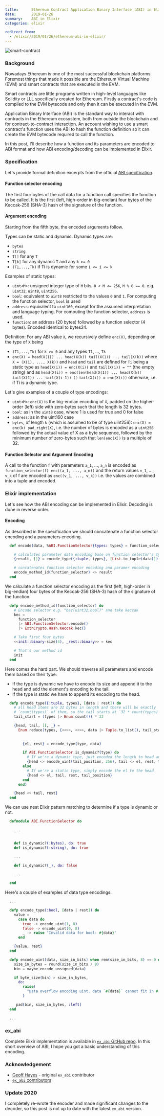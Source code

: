 ```yaml
---
title:      Ethereum Contract Application Binary Interface (ABI) in Elixir
date:       2019-01-26
summary:    ABI in Elixir
categories: elixir

redirect_from:
  - /elixir/2019/01/26/ethereum-abi-in-elixir/
---
```


![smart-contract](/images/2019-01-26-hands.jpg)

### Background

Nowadays Ethereum is one of the most successful blockchain platforms. Foremost things that made it possible are the Ethereum Virtual Machine (EVM) and smart contracts that are executed in the EVM.

Smart contracts are little programs written in high-level languages like Solidity or LLL specifically created for Ethereum. Firstly a contract's code is compiled to the EVM bytecode and only then it can be executed in the EVM.

Application Binary Interface (ABI) is the standard way to interact with contracts in the Ethereum ecosystem, both from outside the blockchain and for contract-to-contract interaction. An account wishing to use a smart contract's function uses the ABI to hash the function definition so it can create the EVM bytecode required to call the function.

In this post, I'll describe how a function and its parameters are encoded to ABI format and how ABI encoding/decoding can be implemented in Elixir.

### Specification

Let's provide formal definition excerpts from the official [ABI specification](https://solidity.readthedocs.io/en/develop/abi-spec.html).

#### Function selector encoding

The first four bytes of the call data for a function call specifies the function to be called. It is the first (left, high-order in big-endian) four bytes of the Keccak-256 (SHA-3) hash of the signature of the function.

#### Argument encoding

Starting from the fifth byte, the encoded arguments follow.

Types can be static and dynamic. Dynamic types are:
- `bytes`
- `string`
- `T[]` for any `T`
- `T[k]` for any dynamic `T` and any `k >= 0`
- `(T1,...,Tk)` if Ti is dynamic for some `1 <= i <= k`

Examples of static types:

- `uint<M>`: unsigned integer type of `M` bits, `0 < M <= 256`, `M % 8 == 0`. e.g. `uint32`, `uint8`, `uint256`.
- `bool`: equivalent to `uint8` restricted to the values `0` and `1`. For computing the function selector, `bool` is used
- `address`: equivalent to `uint160`, except for the assumed interpretation and language typing. For computing the function selector, `address` is used.
- `function`: an address (20 bytes) followed by a function selector (4 bytes). Encoded identical to bytes24.

Definition: For any ABI value `X`, we recursively define `enc(X)`, depending on the type of `X` being

- `(T1,...,Tk)` for `k >= 0` and any types `T1`, …, `Tk`
- `enc(X) = head(X(1)) ... head(X(k)) tail(X(1)) ... tail(X(k))` where `X = (X(1), ..., X(k))` and `head` and `tail` are defined for `Ti` being a static type as `head(X(i)) = enc(X(i))` and `tail(X(i)) = ""` (the empty string) and as
`head(X(i)) = enc(len(head(X(1)) ... head(X(k)) tail(X(1)) ... tail(X(i-1)) ))` `tail(X(i)) = enc(X(i))` otherwise, i.e. if Ti is a dynamic type.

Let's give examples of a couple of type encodings:

- `uint<M>`: `enc(X)` is the big-endian encoding of `X`, padded on the higher-order (left) side with zero-bytes such that the length is 32 bytes.
- `bool`: as in the `uint8` case, where 1 is used for true and 0 for false
- `address`: as in the uint160 case
- `bytes`, of length `k` (which is assumed to be of type uint256): `enc(X) = enc(k) pad_right(X)`, i.e. the number of bytes is encoded as a `uint256` followed by the actual value of X as a byte sequence, followed by the minimum number of zero-bytes such that `len(enc(X))` is a multiple of 32.

#### Function Selector and Argument Encoding

A call to the function `f` with parameters `a_1`, ..., `a_n` is encoded as `function_selector(f) enc((a_1, ..., a_n))` and the return values `v_1`, ..., `v_k` of f are encoded as `enc((v_1, ..., v_k))` i.e. the values are combined into a tuple and encoded.

### Elixir implementation

Let's see how the ABI encoding can be implemented in Elixir. Decoding is done in reverse order.

#### Encoding

As described in the specification we should concatenate a function selector encoding and a parameters encoding.

```elixir
  def encode(data, %ABI.FunctionSelector{types: types} = function_selector) do

    # calculates parameter data encoding base on function selector's types
    {result, []} = encode_type({:tuple, types}, [List.to_tuple(data)])

    # concatenates function selector encoding and paramer encoding
    encode_method_id(function_selector) <> result
  end
```

We calculate a function selector encoding as the first (left, high-order in big-endian) four bytes of the Keccak-256 (SHA-3) hash of the signature of the function.

```elixir
  defp encode_method_id(function_selector) do
    # Encode selector e.g. "baz(uint32,bool)" and take keccak
    kec =
      function_selector
      |> ABI.FunctionSelector.encode()
      |> ExthCrypto.Hash.Keccak.kec()

    # Take first four bytes
    <<init::binary-size(4), _rest::binary>> = kec

    # That's our method id
    init
  end
```

Here comes the hard part. We should traverse all parameters and encode them based on their type:

- If the type is dynamic we have to encode its size and append it to the head and add the element's encoding to the tail.
- If the type is static we have to append its encoding to the head.

```elixir
  defp encode_type({:tuple, types}, [data | rest]) do
    # all head items are 32 bytes in length and there will be exactly
    # `count(types)` of them, so the tail starts at `32 * count(types)`.
    tail_start = (types |> Enum.count()) * 32

    {head, tail, [], _} =
      Enum.reduce(types, {<<>>, <<>>, data |> Tuple.to_list(), tail_start}, fn type,
                                                                               {head, tail, data,
                                                                                tail_position} ->
        {el, rest} = encode_type(type, data)

        if ABI.FunctionSelector.is_dynamic?(type) do
          # If we're a dynamic type, just encoded the length to head and the element to body
          {head <> encode_uint(tail_position, 256), tail <> el, rest, tail_position + byte_size(el)}
        else
          # If we're a static type, simply encode the el to the head
          {head <> el, tail, rest, tail_position}
        end
      end)

    {head <> tail, rest}
  end
```

We can use neat Elixir pattern matching to determine if a type is dynamic or not.

```elixir
  defmodule ABI.FunctionSelector do

    ...


    def is_dynamic?(:bytes), do: true
    def is_dynamic?(:string), do: true

    ...

    def is_dynamic?(_), do: false

    ...

  end
```

Here's a couple of examples of data type encodings.

```elixir
  ...

  defp encode_type(:bool, [data | rest]) do
    value =
      case data do
        true -> encode_uint(1, 8)
        false -> encode_uint(0, 8)
        _ -> raise "Invalid data for bool: #{data}"
      end

    {value, rest}
  end

  defp encode_uint(data, size_in_bits) when rem(size_in_bits, 8) == 0 do
    size_in_bytes = round(size_in_bits / 8)
    bin = maybe_encode_unsigned(data)

    if byte_size(bin) > size_in_bytes,
      do:
        raise(
          "Data overflow encoding uint, data `#{data}` cannot fit in #{size_in_bytes * 8} bits"
        )

     pad(bin, size_in_bytes, :left)
  end

  ...
```

### ex_abi

Complete Elixir implementation is available in [`ex_abi` GitHub repo](https://github.com/poanetwork/ex_abi). In this short overview of ABI, I hope you got a basic understanding of this encoding.


### Acknowledgement

- [Geoff Hayes](https://github.com/hayesgm) - original `ex_abi` contributor
- [`ex_abi` contributors](https://github.com/poanetwork/ex_abi/graphs/contributors)


### Update 2020

I completely re-wrote the encoder and made significant changes to the decoder, so this post is not up to date with the latest `ex_abi` version.
